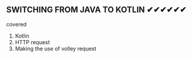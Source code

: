 ## SWITCHING FROM JAVA TO KOTLIN ✔✔✔✔✔✔

covered

1. Kotlin
2. HTTP request
3. Making the use of volley request
